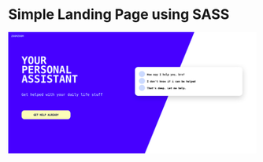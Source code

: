 # Simple Landing Page using SASS

![alt text](https://github.com/marville001/SASS/blob/master/page.png "Landing Page")
